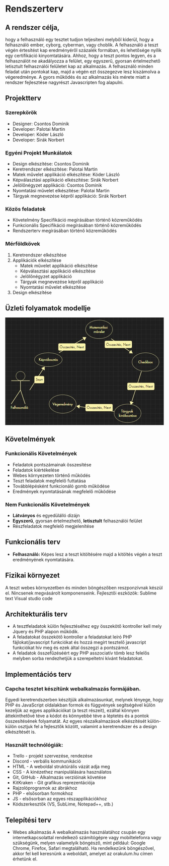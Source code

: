 
# Rendszerterv
## A rendszer célja,
hogy a felhasználó egy tesztet tudjon teljesíteni melyből kiderül, hogy a felhasználó ember, cyborg, cyberman, vagy choblik. A felhasználó a teszt végén értesítést kap eredményéről százalék formában, és lehetősége nyílik egy certifikáció kinyomtatására. Ahhoz, hogy a teszt pontos legyen, és a felhasználót ne akadályozza a felület, egy egyszerű, gyorsan értelmezhető letisztult felhasználói felületet kap az alkalmazás. A felhasználó minden feladat után pontokat kap, majd a végén ezt összegezve lesz kiszámolva a végeredménye. A gyors működés és az alkalmazás kis mérete miatt a rendszer fejlesztése nagyrészt Javascripten fog alapulni.

## Projektterv
### Szerepkörök
- Designer: Csontos Dominik
- Developer: Palotai Martin
- Developer: Kóder László
- Developer: Sirák Norbert

### Egyéni Projekt Munkálatok
- Design elkészítése: Csontos Dominik
- Keretrendszer elkészítése: Palotai Martin
- Matek művelet applikáció elkészítése: Kóder László
- Képválasztási applikáció elkészítése: Sirák Norbert
- Jelölőnégyzet applikáció: Csontos Dominik
- Nyomtatási művelet elkészítése: Palotai Martin
- Tárgyak megnevezése képről applikáció: Sirák Norbert

### Közös feladatok
- Követelmény Specifikáció megírásában történő közreműködés
- Funkcionális Specifikáció megírásában történő közreműködés
- Rendszerterv megírásában történő közreműködés

### Mérföldkövek
1. Keretrendszer elkészítése
2. Applikációk elkészítése
	- Matek művelet applikáció elkészítése
	- Képválasztási applikáció elkészítése
	- Jelölőnégyzet applikáció
	- Tárgyak megnevezése képről applikáció
	- Nyomtatási művelet elkészítése
3. Design elkészítése

## Üzleti folyamatok modellje
![Üzleti folyamatok modellje](uzleti_modell.jpg)

## Követelmények
### Funkcionális Követelmények
- Feladatok pontszámainak összesítése
- Feladatok kiértékelése
- Webes környezeten történő működés
- Teszt feladatok megfelelő futtatása
- Továbblépésként funkcionáló gomb működése
- Eredmények nyomtatásának megfelelő működése

### Nem Funkcionális Követelmények
- **Látványos** és egyedülálló dizájn
- **Egyszerű**, gyorsan értelmezhető, **letisztult** felhasználói felület
- Részfeladatok megfelelő megjelenítése

## Funkcionális terv
- **Felhasználó:** Képes lesz a teszt kitöltésére majd a kitöltés végén a teszt eredményének nyomtatására.

## Fizikai környezet
A teszt webes környezetben és minden böngészőben reszponzívnak készül el.
Nincsenek megvásárolt komponenseink.
Fejlesztői eszközök:
    Sublime text
    Visual studio code

## Architekturális terv
- A tesztfeladatok külön fejlesztéséhez egy összekötő kontroller kell mely Jquery és PHP alapon működik.
- A feladatokat összekötő kontroller a feladatokat leíró PHP fájlokat/javascript funkciókat és hozzá megírt tesztelő javascript funkciókat hív meg és ezek által összegzi a pontszámot.
- A feladatok összefűzéséért egy PHP asszociatív tömb lesz felelős melyben sorba rendezhetjük a szerepeltetni kívánt feladatokat.

## Implementációs terv
### Capcha tesztet készítünk webalkalmazás formájában.
Egyedi keretrendszerben készítjük alkalmazásunkat, melynek lényege,
hogy PHP és JavaScript oldalakban formok és függvények segítségével
külön kezeljük az egyes applikációkat (a teszt részeit), ezáltal
könnyen áttekinthetővé téve a kódot és könnyebbé téve a léptetés és
a pontok összesítésének folyamatát.
Az egyes részalkalmazások elkészítését külön-külön osztjuk fel 
a fejlesztők között, valamint a keretrendszer és a design
elkészítését is.

### Használt technólógiák:
- Trello - projekt szervezése, rendezése
- Discord - verbális kommunikáció
- HTML - A weboldal struktúrális vázát adja meg
- CSS - A kinézethez manipulálására használatos
- Git, GitHub - Alkalmazás verzióinak követése
- KitKraken - Git grafikus reprezentációja
- Rajzolóprogramok az ábrákhoz
- PHP - elsősorban formokhoz
- JS - elsősorban az egyes részapplikációkhoz
- Kódszerkesztők (VS, SubLime, Notepad++, stb.)

## Telepítési terv
- Webes alkalmazás
A webalkalmazás használatához csupán egy internetkapcsolattal rendelkező számítógépre vagy mobiltelefonra vagy szükségünk, melyen
valamelyik böngésző, mint például: Google Chrome, Firefox, Safari megtalálható.
Ha rendelkezünk böngészővel, akkor fel kell keresnünk a weboldalt, amelyet az orakulum.hu címen érhetünk el.
